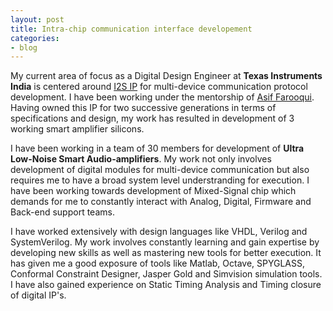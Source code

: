 ```yaml
---
layout: post
title: Intra-chip communication interface developement
categories:
- blog
---
```


My current area of focus as a Digital Design Engineer at **Texas Instruments India** is centered around [I2S IP](https://www.sparkfun.com/datasheets/BreakoutBoards/I2SBUS.pdf) for multi-device communication protocol development. I have been working under the mentorship of [Asif Farooqui](https://www.linkedin.com/in/asiffarooqui/). Having owned this IP for two successive generations in terms of specifications and design, my work has resulted in development of 3 working smart amplifier silicons.

<!--
This is my current area of focus as a Digital Design Engineer at **Texas Instruments India**. I have been working under the mentorship of [Asif Farooqui](https://www.linkedin.com/in/asiffarooqui/). I have worked on [I2S IP](https://www.sparkfun.com/datasheets/BreakoutBoards/I2SBUS.pdf) and owned it for two successive generations in terms of specifications and design, which has resulted in development of 3 working smart amplifier silicons.
-->

I have been working in a team of 30 members for development of **Ultra Low-Noise Smart Audio-amplifiers**. My work not only involves development of digital modules for multi-device communication but also requires me to have a broad system level understranding for execution. I have been working towards development of Mixed-Signal chip which demands for me to constantly interact with Analog, Digital, Firmware and Back-end support teams.

I have worked extensively with design languages like VHDL, Verilog and SystemVerilog. My work involves constantly learning and gain expertise by developing new skills as well as mastering new tools for better execution. It has given me a good exposure of tools like Matlab, Octave, SPYGLASS, Conformal Constraint Designer, Jasper Gold and Simvision simulation tools. I have also gained experience on Static Timing Analysis and Timing closure of digital IP's.

<!--
<img src="https://github.com/chughvinit/chughvinit.github.io/blob/master/_amplifier_ic/Amplifier_IC_pic.JPG?raw=true" width="100%"/>
> Image of final fabricated chip of smart-amplifier
-->

<!--
Tattooed roof party *vinyl* freegan single-origin coffee wayfarers tousled, umami yr 
meggings hella selvage. Butcher bespoke seitan, cornhole umami gentrify put a bird 
on it occupy trust fund. Umami whatever kitsch, locavore fingerstache Tumblr pork belly
[keffiyeh](#). Chia Echo Park Pitchfork, Blue Bottle [hashtag](#) stumptown skateboard selvage 
mixtape. Echo Park retro butcher banjo cardigan, seitan flannel Brooklyn paleo fixie 
Truffaut. Forage mustache Thundercats next level disrupt. Bicycle rights forage tattooed
chia, **wayfarers** swag raw denim hashtag biodiesel occupy gastropub

---

# It's all in the game.

## You come at the king, you best not miss.

### Be subtle with it, man. You know what subtle means?

VHS post-ironic cred **bespoke** banjo. Yr wayfarers literally gentrify, flexitarian fap 
dreamcatcher plaid cornhole Intelligentsia paleo. Beard try-hard direct trade, shabby chic 
Helvetica `look ma, I can code`. Lo-fi American Apparel tattooed [Vice](#) tofu, yr vinyl. 
Williamsburg butcher hella mumblecore fixie mlkshk, cliche wolf keytar mixtape kitsch banh mi 
salvia. High Life Odd Future *chambray* kale chips hoodie, cray pop-up. Helvetica narwhal 
iPhone try-hard jean shorts.

> This is a quote from someone famous about productivity


Syntax highlighting with Solarized theme.

{% highlight ruby %}
class User < ActiveRecord::Base
  attr_accessible :email, :name

  ... tons of other crap ...

end

{% endhighlight %}
-->
